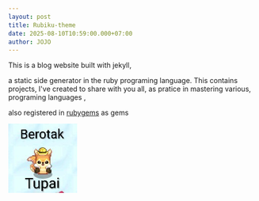 ```yaml
---
layout: post
title: Rubiku-theme
date: 2025-08-10T10:59:00.000+07:00
author: JOJO
---
```

This is a blog website built with jekyll,
<!--more-->

a static side generator in the ruby programing language. This contains projects, I've created to share with you all, as pratice in mastering various, programing languages ,

also registered in [rubygems](https://rubygems.org/gems/rubiku-theme) as gems

![Test](/assets/uploads/screenshot_20250802-112920_1~2.jpg "Test")

